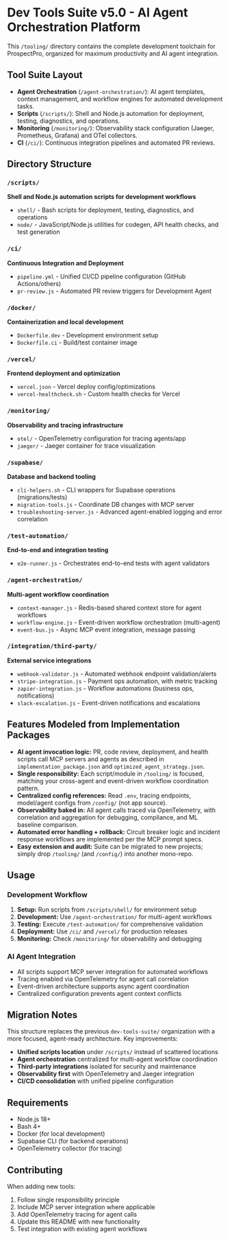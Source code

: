 # Dev Tools Suite v5.0 - AI Agent Orchestration Platform

This `/tooling/` directory contains the complete development toolchain for ProspectPro, organized for maximum productivity and AI agent integration.

## Tool Suite Layout

- **Agent Orchestration** (`/agent-orchestration/`): AI agent templates, context management, and workflow engines for automated development tasks.
- **Scripts** (`/scripts/`): Shell and Node.js automation for deployment, testing, diagnostics, and operations.
- **Monitoring** (`/monitoring/`): Observability stack configuration (Jaeger, Prometheus, Grafana) and OTel collectors.
- **CI** (`/ci/`): Continuous integration pipelines and automated PR reviews.

## Directory Structure

### `/scripts/`

**Shell and Node.js automation scripts for development workflows**

- `shell/` - Bash scripts for deployment, testing, diagnostics, and operations
- `node/` - JavaScript/Node.js utilities for codegen, API health checks, and test generation

### `/ci/`

**Continuous Integration and Deployment**

- `pipeline.yml` - Unified CI/CD pipeline configuration (GitHub Actions/others)
- `pr-review.js` - Automated PR review triggers for Development Agent

### `/docker/`

**Containerization and local development**

- `Dockerfile.dev` - Development environment setup
- `Dockerfile.ci` - Build/test container image

### `/vercel/`

**Frontend deployment and optimization**

- `vercel.json` - Vercel deploy config/optimizations
- `vercel-healthcheck.sh` - Custom health checks for Vercel

### `/monitoring/`

**Observability and tracing infrastructure**

- `otel/` - OpenTelemetry configuration for tracing agents/app
- `jaeger/` - Jaeger container for trace visualization

### `/supabase/`

**Database and backend tooling**

- `cli-helpers.sh` - CLI wrappers for Supabase operations (migrations/tests)
- `migration-tools.js` - Coordinate DB changes with MCP server
- `troubleshooting-server.js` - Advanced agent-enabled logging and error correlation

### `/test-automation/`

**End-to-end and integration testing**

- `e2e-runner.js` - Orchestrates end-to-end tests with agent validators

### `/agent-orchestration/`

**Multi-agent workflow coordination**

- `context-manager.js` - Redis-based shared context store for agent workflows
- `workflow-engine.js` - Event-driven workflow orchestration (multi-agent)
- `event-bus.js` - Async MCP event integration, message passing

### `/integration/third-party/`

**External service integrations**

- `webhook-validator.js` - Automated webhook endpoint validation/alerts
- `stripe-integration.js` - Payment ops automation, with metric tracking
- `zapier-integration.js` - Workflow automations (business ops, notifications)
- `slack-escalation.js` - Event-driven notifications and escalations

## Features Modeled from Implementation Packages

- **AI agent invocation logic:** PR, code review, deployment, and health scripts call MCP servers and agents as described in `implementation_package.json` and `optimized_agent_strategy.json`.
- **Single responsibility:** Each script/module in `/tooling/` is focused, matching your cross-agent and event-driven workflow coordination pattern.
- **Centralized config references:** Read `.env`, tracing endpoints, model/agent configs from `/config/` (not app source).
- **Observability baked in:** All agent calls traced via OpenTelemetry, with correlation and aggregation for debugging, compliance, and ML baseline comparison.
- **Automated error handling + rollback:** Circuit breaker logic and incident response workflows are implemented per the MCP prompt specs.
- **Easy extension and audit:** Suite can be migrated to new projects; simply drop `/tooling/` (and `/config/`) into another mono-repo.

## Usage

### Development Workflow

1. **Setup:** Run scripts from `/scripts/shell/` for environment setup
2. **Development:** Use `/agent-orchestration/` for multi-agent workflows
3. **Testing:** Execute `/test-automation/` for comprehensive validation
4. **Deployment:** Use `/ci/` and `/vercel/` for production releases
5. **Monitoring:** Check `/monitoring/` for observability and debugging

### AI Agent Integration

- All scripts support MCP server integration for automated workflows
- Tracing enabled via OpenTelemetry for agent call correlation
- Event-driven architecture supports async agent coordination
- Centralized configuration prevents agent context conflicts

## Migration Notes

This structure replaces the previous `dev-tools-suite/` organization with a more focused, agent-ready architecture. Key improvements:

- **Unified scripts location** under `/scripts/` instead of scattered locations
- **Agent orchestration** centralized for multi-agent workflow coordination
- **Third-party integrations** isolated for security and maintenance
- **Observability first** with OpenTelemetry and Jaeger integration
- **CI/CD consolidation** with unified pipeline configuration

## Requirements

- Node.js 18+
- Bash 4+
- Docker (for local development)
- Supabase CLI (for backend operations)
- OpenTelemetry collector (for tracing)

## Contributing

When adding new tools:

1. Follow single responsibility principle
2. Include MCP server integration where applicable
3. Add OpenTelemetry tracing for agent calls
4. Update this README with new functionality
5. Test integration with existing agent workflows
